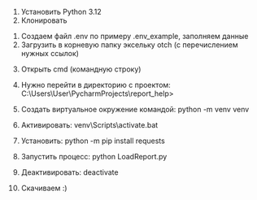 1. Установить Python 3.12
2. Клонировать
  1) Создаем файл .env по примеру .env_example, заполняем данные
  2) Загрузить в корневую папку эксельку otch (с перечислением нужных ссылок)
3. Открыть cmd (командную строку)
4. Нужно перейти в директорию с проектом: C:\Users\User\PycharmProjects\report_help>
5. Создать виртуальное окружение командой: python -m venv venv
6. Активировать: venv\Scripts\activate.bat
7. Установить: python -m pip install requests
8. Запустить процесс: python LoadReport.py

9. Деактивировать: deactivate



3. Скачиваем :)
